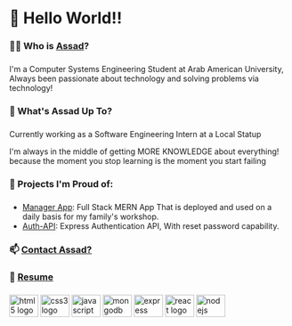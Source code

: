 <h1 align="left">👋 Hello World!!</h1>

###

<h3 align="left">😶‍🌫️ Who is <a href="https://portfolio.anabosi.com">Assad</a>?</h3>

###

<p align="left">I'm a Computer Systems Engineering Student at Arab American University, Always been passionate about technology and solving problems via technology!</p>

###

<h3 align="left">🤔 What's Assad Up To?</h3>

###

<p align="left">Currently working as a Software Engineering Intern at a Local Statup</p>

<p align="left">I'm always in the middle of getting MORE KNOWLEDGE about everything! because the moment you stop learning is the moment you start failing</p>

###

<h3 align="left">🤯 Projects I'm Proud of:</h3>

###

<ul>
<li align="left"><a href="https://github.com/AssadAnabosi/Manager">Manager App</a>: Full Stack MERN App That is deployed and used on a daily basis for my family's workshop.</li>
<li align="left"><a href="https://github.com/AssadAnabosi/Auth-API">Auth-API</a>: Express Authentication API, With reset password capability.</li>
</ul>

###

<h3 align="left">📫 <a href="https://assad.anabosi.com">Contact Assad?</a></h3>

###

<h3 align="left">📄 <a href="https://github.com/AssadAnabosi/AssadAnabosi/blob/main/Assad%20Anabosi%20-%20Resume.pdf">Resume</a></h3>

###

<div align="left">
  <img src="https://cdn.jsdelivr.net/gh/devicons/devicon/icons/html5/html5-original.svg" height="40" width="52" alt="html5 logo"  />
  <img src="https://cdn.jsdelivr.net/gh/devicons/devicon/icons/css3/css3-original.svg" height="40" width="52" alt="css3 logo"  />
  <img src="https://cdn.jsdelivr.net/gh/devicons/devicon/icons/javascript/javascript-original.svg" height="40" width="52" alt="javascript logo"  />
  <img src="https://cdn.jsdelivr.net/gh/devicons/devicon/icons/mongodb/mongodb-original.svg" height="40" width="52" alt="mongodb logo"  />
  <img src="https://cdn.jsdelivr.net/gh/devicons/devicon/icons/express/express-original.svg" height="40" width="52" alt="express logo"  />
  <img src="https://cdn.jsdelivr.net/gh/devicons/devicon/icons/react/react-original.svg" height="40" width="52" alt="react logo"  />
  <img src="https://cdn.jsdelivr.net/gh/devicons/devicon/icons/nodejs/nodejs-original.svg" height="40" width="52" alt="nodejs logo"  />
</div>

###
